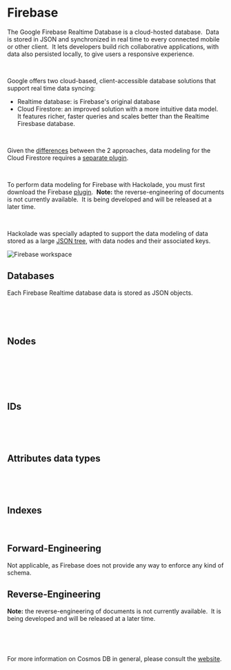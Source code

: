 # Firebase

The Google Firebase Realtime Database is a cloud-hosted database.&nbsp; Data is stored in JSON and synchronized in real time to every connected mobile or other client.&nbsp; It lets developers build rich collaborative applications, with data also persisted locally, to give users a responsive experience.

&nbsp;

Google offers two cloud-based, client-accessible database solutions that support real time data syncing:

* Realtime database: is Firebase's original database
* Cloud Firestore: an improved solution with a more intuitive data model.&nbsp; It features richer, faster queries and scales better than the Realtime Firesbase database.

&nbsp;

Given the [differences](<https://firebase.google.com/docs/database/rtdb-vs-firestore> "target=\"\_blank\"") between the 2 approaches, data modeling for the Cloud Firestore requires a [separate plugin](<Firestore.md>).

&nbsp;

To perform data modeling for Firebase with Hackolade, you must first download the Firebase [plugin](<DownloadadditionalDBtargetplugin.md>).&nbsp; **Note:** the reverse-engineering of documents is not currently available.&nbsp; It is being developed and will be released at a later time.

&nbsp;

Hackolade was specially adapted to support the data modeling of data stored as a large [JSON tree](<https://firebase.google.com/docs/database/web/structure-data> "target=\"\_blank\""), with data nodes and their associated keys.

![Firebase workspace](<lib/Firebase workspace.png>)

## Databases

Each Firebase Realtime database data is stored as JSON objects. &nbsp;

&nbsp;

&nbsp;

## Nodes

&nbsp;

&nbsp;

&nbsp;

## IDs

&nbsp;

&nbsp;

## Attributes data types

&nbsp;

&nbsp;

## Indexes

&nbsp;

## Forward-Engineering

Not applicable, as Firebase does not provide any way to enforce any kind of schema.

## Reverse-Engineering

**Note:** the reverse-engineering of documents is not currently available.&nbsp; It is being developed and will be released at a later time.

&nbsp;

&nbsp;

For more information on Cosmos DB in general, please consult the [website](<https://docs.microsoft.com/en-us/azure/cosmos-db/introduction> "target=\"\_blank\"").

